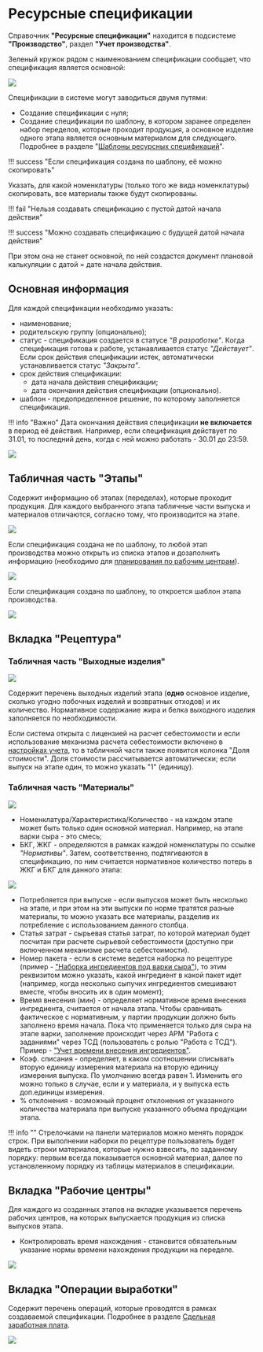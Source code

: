 # Ресурсные спецификации

Справочник **"Ресурсные спецификации"** находится в подсистеме **"Производство"**, раздел **"Учет производства"**.

Зеленый кружок рядом с наименованием спецификации сообщает, что спецификация является основной:

![](ResourceSpecifications.assets/6.png)

Спецификации в системе могут заводиться двумя путями:

- Создание спецификации с нуля;
- Создание спецификации по шаблону, в котором заранее определен набор переделов, которые проходит продукция, а основное изделие одного этапа является основным материалом для следующего. Подробнее в разделе "[Шаблоны ресурсных спецификаций](../TemplateOfResourceSpecifications/TemplateOfResourceSpecifications.md)".

!!! success "Если спецификация создана по шаблону, её можно скопировать"

Указать, для какой номенклатуры (только того же вида номенклатуры) скопировать, все материалы также будут скопированы.

!!! fail "Нельзя создавать спецификацию с пустой датой начала действия"

!!! success "Можно создавать спецификацию с будущей датой начала действия" 

При этом она не станет основной, по ней создастся документ плановой калькуляции с датой = дате начала действия.

## Основная информация

Для каждой спецификации необходимо указать:

- наименование;
- родительскую группу (опционально);
- статус - спецификация создается в статусе *"В разработке"*. Когда спецификация готова к работе, устанавливается статус *"Действует"*. Если срок действия спецификации истек, автоматически устанавливается статус *"Закрыта"*.
- срок действия спецификации:
    - дата начала действия спецификации;
    - дата окончания действия спецификации (опционально). 
- шаблон - предопределенное решение, по которому заполняется спецификация.

!!! info "Важно"
    Дата окончания действия спецификации **не включается** в период её действия. Например, если спецификация действует по 31.01, то последний день, когда с ней можно работать - 30.01 до 23:59.

![](ResourceSpecifications.assets/7.png)

## Табличная часть "Этапы"

Содержит информацию об этапах (переделах), которые проходит продукция. Для каждого выбранного этапа табличные части выпуска и материалов отличаются, согласно тому, что производится на этапе. 

![](ResourceSpecifications.assets/4.png)

Если спецификация создана не по шаблону, то любой этап производства можно открыть из списка этапов и дозаполнить информацию (необходимо для [планирования по рабочим центрам](../../../../../PooperationalPlanning/Handbooks/ResourceSpecification.md)).

![](ResourceSpecifications.assets/image.png)

Если спецификация создана по шаблону, то откроется шаблон этапа производства.

![](ResourceSpecifications.assets/image-1.png)

## Вкладка "Рецептура"
### Табличная часть "Выходные изделия"

![](ResourceSpecifications.assets/image-2.png)

Содержит перечень выходных изделий этапа (**одно** основное изделие, сколько угодно побочных изделий и возвратных отходов) и их количество. Нормативное содержание жира и белка выходного изделия заполняется по необходимости. 

Если система открыта с лицензией на расчет себестоимости и если использование механизма расчета себестоимости включено в [настройках учета](../SettingOfAccounting/SettingOfAccounting.md), то в табличной части также появится колонка "Доля стоимости". Доля стоимости рассчитывается автоматически; если выпуск на этапе один, то можно указать "1" (единицу).

### Табличная часть "Материалы"

![](ResourceSpecifications.assets/image-3.png)

- Номенклатура/Характеристика/Количество - на каждом этапе может быть только один основной материал. Например, на этапе варки сыра - это смесь;
- БКГ, ЖКГ - определяются в рамках каждой номенклатуры по ссылке *"Нормативы"*. Затем, соответственно, подтягиваются в спецификацию, по ним считается нормативное количество потерь в ЖКГ и БКГ для данного этапа:

![](ResourceSpecifications.assets/image-4.png)

- Потребляется при выпуске - если выпусков может быть несколько на этапе, и при этом на эти выпуски по норме тратятся разные материалы, то можно указать все материалы, разделив их потребление с использованием данного столбца.
- Статья затрат - сырьевая статья затрат, по которой материал будет посчитан при расчете сырьевой себестоимости (доступно при включенном механизме расчета себестоимости).
- Номер пакета - если в системе ведется наборка по рецептуре (пример - ["Наборка ингредиентов под варки сыра"](../../../SemiHardCheese/CookingCheese/SetIngredients/SetIngredients.md)), то этим реквизитом можно указать, какой ингредиент в какой пакет идет (например, когда несколько сыпучих ингредиентов смешивают вместе, чтобы вносить их в один момент);
- Время внесения (мин) - определяет нормативное время внесения ингредиента, считается от начала этапа. Чтобы сравнивать фактическое с нормативным, у партии продукции должно быть заполнено время начала. Пока что применяется только для сыра на этапе варки, заполнение происходит через АРМ "Работа с заданиями" через ТСД (пользователь с ролью "Работа с ТСД"). Пример - ["Учет времени внесения ингредиентов"](../../../SemiHardCheese/CookingCheese/Ingredients/AccountingTSD/AccountingTSD.md).
- Коэф. списания - определяет, в каком соотношении списывать вторую единицу измерения материала на вторую единицу измерения выпуска. По умолчанию всегда равен 1. Изменить его можно только в случае, если и у материала, и у выпуска есть доп.единицы измерения. 
- % отклонения - возможный процент отклонения от указанного количества материала при выпуске указанного объема продукции этапа.

!!! info ""
    Стрелочками на панели материалов можно менять порядок строк. При выполнении наборки по рецептуре пользователь будет видеть строки материалов, которые нужно взвесить, по заданному порядку: первым всегда показывается основной материал, далее по установленному порядку из таблицы материалов в спецификации.

## Вкладка "Рабочие центры"

Для каждого из созданных этапов на вкладке указывается перечень рабочих центров, на которых выпускается продукция из списка выпусков этапа.

- Контролировать время нахождения - становится обязательным указание нормы времени нахождения продукции на переделе. 

![](ResourceSpecifications.assets/1.gif)

## Вкладка "Операции выработки"

Содержит перечень операций, которые проводятся в рамках создаваемой спецификации. Подробнее в разделе [Сдельная заработная плата](../../../PieceworkAccounting/DataFilling/readme.md).

![](ResourceSpecifications.assets/5.png)
